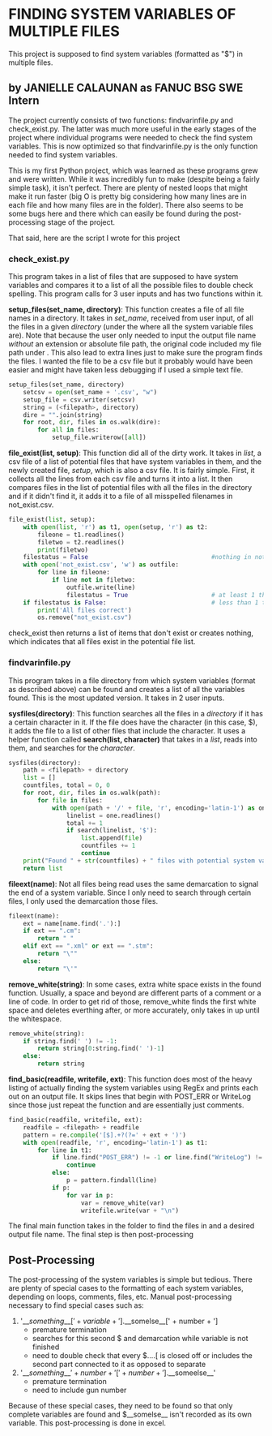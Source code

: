 # FINDING SYSTEM VARIABLES OF MULTIPLE FILES

This project is supposed to find system variables (formatted as "$<variable name>")
in multiple files. 

## by JANIELLE CALAUNAN as FANUC BSG SWE Intern

The project currently consists of two functions: findvarinfile.py and check_exist.py. The latter was much more useful in the early stages of the project where individual programs were needed to check the find system variables. This is now optimized so that findvarinfile.py is the only function needed to find system variables.

This is my first Python project, which was learned as these programs grew and were written. While it was incredibly fun to make (despite being a fairly simple task), it isn't perfect. There are plenty of nested loops that might make it run faster (big O is pretty big considering how many lines are in each file and how many files are in the folder). There also seems to be some bugs here and there which can easily be found during the post-processing stage of the project.

That said, here are the script I wrote for this project

### check_exist.py
This program takes in a list of files that are supposed to have system variables and compares it to a list of all the possible files to double check spelling. This program calls for 3 user inputs and has two functions within it.

**setup_files(set_name, directory)**:
This function creates a file of all file names in a directory. It takes in *set_name*, received from user input, of all the files in a given *directory* (under the where all the system variable files are). Note that because the user only needed to input the output file name *without* an extension or absolute file path, the original code included my file path under <filepath>. This also lead to extra lines just to make sure the program finds the files. I wanted the file to be a csv file but it probably would have been easier and might have taken less debugging if I used a simple text file.
  
```python
setup_files(set_name, directory)
    setcsv = open(set_name + '.csv', "w")
    setup_file = csv.writer(setcsv)
    string = (<filepath>, directory)
    dire = "".join(string)
    for root, dir, files in os.walk(dire):
        for all in files:
            setup_file.writerow([all])
```

**file_exist(list, setup)**: This function did all of the dirty work. It takes in *list*, a csv file of a list of potential files that have system variables in them, and the newly created file, *setup*, which is also a csv file. It is fairly simple. First, it collects all the lines from each csv file and turns it into a list. It then compares files in the list of potential files with all the files in the directory and if it didn't find it, it adds it to a file of all misspelled filenames in not_exist.csv.

```python
file_exist(list, setup):
    with open(list, 'r') as t1, open(setup, 'r') as t2:
        fileone = t1.readlines()
        filetwo = t2.readlines()
        print(filetwo)
    filestatus = False                                  #nothing in not_exist file
    with open('not_exist.csv', 'w') as outfile:
        for line in fileone:
            if line not in filetwo:
                outfile.write(line)
                filestatus = True                       # at least 1 thing in not_exist file
    if filestatus is False:                             # less than 1 thing in not_exist file
        print('All files correct')
        os.remove("not_exist.csv")
```

check_exist then returns a list of items that don't exist or creates nothing, which indicates that all files exist in the potential file list.
  
### findvarinfile.py
This program takes in a file directory from which system variables (format as described above) can be found and creates a list of all the variables found. This is the most updated version. It takes in 2 user inputs.
  
**sysfiles(directory)**: This function searches all the files in a *directory* if it has a certain character in it. If the file does have the character (in this case, $), it adds the file to a list of other files that include the character. It uses a helper function called **search(list, character)** that takes in a *list*, reads into them, and searches for the *character*.

```python
sysfiles(directory):
    path = <filepath> + directory
    list = []
    countfiles, total = 0, 0
    for root, dir, files in os.walk(path):
        for file in files:
            with open(path + '/' + file, 'r', encoding='latin-1') as one:
                linelist = one.readlines()
                total += 1
                if search(linelist, '$'):
                    list.append(file)
                    countfiles += 1
                    continue
    print("Found " + str(countfiles) + " files with potential system variables out of " + str(total) + " files in " + directory)
    return list
```

**fileext(name)**: Not all files being read uses the same demarcation to signal the end of a system variable. Since I only need to search through certain files, I only used the demarcation those files.
```python
fileext(name):
    ext = name[name.find('.'):]
    if ext == ".cm":
        return " "
    elif ext == ".xml" or ext == ".stm":
        return "\""
    else:
        return "\'"
```
  
**remove_white(string)**: In some cases, extra white space exists in the found function. Usually, a space and beyond are different parts of a comment or a line of code. In order to get rid of those, remove_white finds the first white space and deletes everthing after, or more accurately, only takes in up until the whitespace.
```python
remove_white(string):
    if string.find(' ') != -1:
        return string[0:string.find(' ')-1]
    else:  
        return string
```
  
**find_basic(readfile, writefile, ext)**: This function does most of the heavy listing of actually finding the system variables using RegEx and prints each out on an output file. It skips lines that begin with POST_ERR or WriteLog since those just repeat the function and are essentially just comments.
```python
find_basic(readfile, writefile, ext):
    readfile = <filepath> + readfile
    pattern = re.compile('[$].+?(?=' + ext + ')')
    with open(readfile, 'r', encoding='latin-1') as t1:
        for line in t1:
            if line.find("POST_ERR") != -1 or line.find("WriteLog") != -1:
                continue
            else:
                p = pattern.findall(line)
            if p:
                for var in p:
                    var = remove_white(var)
                    writefile.write(var + "\n")
```
  
The final main function takes in the folder to find the files in and a desired output file name. The final step is then post-processing

## Post-Processing

The post-processing of the system variables is simple but tedious. There are plenty of special cases to the formatting of each system variables, depending on loops, comments, files, etc. 
Manual post-processing necessary to find special cases such as:

1. '$\_\_something\_\_[' + variable + '].$\_\_somelse\_\_[' + number + ']
    - premature termination
    - searches for this second $ and demarcation while variable is not finished
    - need to double check that every $....[ is closed off or includes the second part connected to it as opposed to separate
2. '$\_\_something\_\_' + number + '[' + number + '].$\_\_someelse\_\_'
    - premature termination
    - need to include gun number
  
Because of these special cases, they need to be found so that only complete variables are found and $\_\_somelse\_\_ isn't recorded as its own variable. This post-processing is done in excel.
